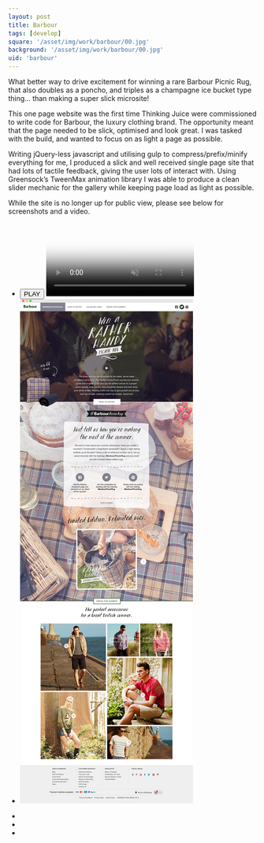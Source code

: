 ```yaml
---
layout: post
title: Barbour
tags: [develop]
square: '/asset/img/work/barbour/00.jpg'
background: '/asset/img/work/barbour/00.jpg'
uid: 'barbour'
---
```


<p class="headline">What better way to drive excitement for winning a rare Barbour Picnic Rug, that also doubles as a poncho, and triples as a champagne ice bucket type thing… than making a super slick microsite!</p>

<p>This one page website was the first time Thinking Juice were commissioned to write code for Barbour, the luxury clothing brand. The opportunity meant that the page needed to be slick, optimised and look great. I was tasked with the build, and wanted to focus on as light a page as possible.</p>

<p>Writing jQuery-less javascript and utilising gulp to compress/prefix/minify everything for me, I produced a slick and well received single page site that had lots of tactile feedback, giving the user lots of interact with. Using Greensock’s TweenMax animation library I was able to produce a clean slider mechanic for the gallery while keeping page load as light as possible.</p>

<p>While the site is no longer up for public view, please see below for screenshots and a video.</p>

<section class="post-media">
	<ul>
		<li class="video-wrap">
			<button class="video-play">PLAY</button>
			<video class="video" poster="/asset/img/work/barbour/poster.jpg" muted>
				<source src="/asset/img/work/barbour/vid.mp4" type="video/mp4">
				<source src="/asset/img/work/barbour/vid.webm" type="video/webm">
			</video>
		</li>
		<li class="curved"><img src="/asset/img/work/barbour/01.jpg"></li>
	</ul>
</section>

<section class="block palette three-colors">
	<ul>
		<li class="color-1"></li>
		<li class="color-2"></li>
		<li class="color-3"></li>
	</ul>
</section>

<section>
	
</section>
